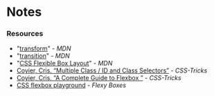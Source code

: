 # Notes

### Resources
- "[transform](https://developer.mozilla.org/en-US/docs/Web/CSS/transform)" - _MDN_
- "[transition](https://developer.mozilla.org/en-US/docs/Web/CSS/transition)" - _MDN_
- "[CSS Flexible Box Layout](https://developer.mozilla.org/en-US/docs/Web/CSS/CSS_Flexible_Box_Layout)" - _MDN_
- [Coyier, Cris. “Multiple Class / ID and Class Selectors”](https://css-tricks.com/multiple-class-id-selectors/) - _CSS-Tricks_
- [Coyier, Cris. “A Complete Guide to Flexbox ”](https://css-tricks.com/snippets/css/a-guide-to-flexbox/) - _CSS-Tricks_
- [CSS flexbox playground](https://the-echoplex.net/flexyboxes/?fixed-height=on&legacy=on&display=flex&flex-direction=column&flex-wrap=nowrap&justify-content=flex-start&align-items=center&align-content=stretch&order%5B%5D=0&flex-grow%5B%5D=0&flex-shrink%5B%5D=1&flex-basis%5B%5D=200px&align-self%5B%5D=auto&order%5B%5D=0&flex-grow%5B%5D=0&flex-shrink%5B%5D=1&flex-basis%5B%5D=100%25&align-self%5B%5D=auto&order%5B%5D=0&flex-grow%5B%5D=0&flex-shrink%5B%5D=1&flex-basis%5B%5D=200px&align-self%5B%5D=auto) - _Flexy Boxes_